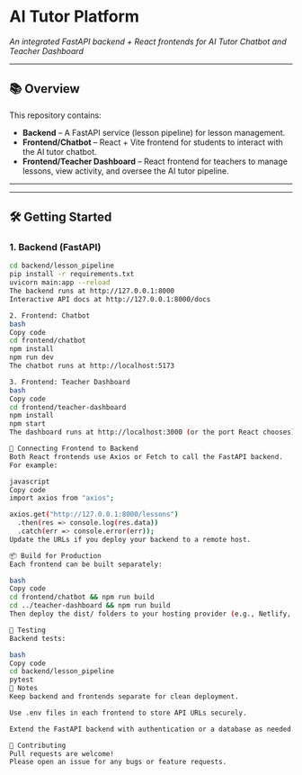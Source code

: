 # AI Tutor Platform  
_An integrated FastAPI backend + React frontends for AI Tutor Chatbot and Teacher Dashboard_

---

## 📚 Overview

This repository contains:

- **Backend** – A FastAPI service (lesson pipeline) for lesson management.
- **Frontend/Chatbot** – React + Vite frontend for students to interact with the AI tutor chatbot.
- **Frontend/Teacher Dashboard** – React frontend for teachers to manage lessons, view activity, and oversee the AI tutor pipeline.

---

---

## 🛠️ Getting Started

### 1. Backend (FastAPI)

```bash
cd backend/lesson_pipeline
pip install -r requirements.txt
uvicorn main:app --reload
The backend runs at http://127.0.0.1:8000
Interactive API docs at http://127.0.0.1:8000/docs

2. Frontend: Chatbot
bash
Copy code
cd frontend/chatbot
npm install
npm run dev
The chatbot runs at http://localhost:5173

3. Frontend: Teacher Dashboard
bash
Copy code
cd frontend/teacher-dashboard
npm install
npm start
The dashboard runs at http://localhost:3000 (or the port React chooses)

🔗 Connecting Frontend to Backend
Both React frontends use Axios or Fetch to call the FastAPI backend.
For example:

javascript
Copy code
import axios from "axios";

axios.get("http://127.0.0.1:8000/lessons")
  .then(res => console.log(res.data))
  .catch(err => console.error(err));
Update the URLs if you deploy your backend to a remote host.

📦 Build for Production
Each frontend can be built separately:

bash
Copy code
cd frontend/chatbot && npm run build
cd ../teacher-dashboard && npm run build
Then deploy the dist/ folders to your hosting provider (e.g., Netlify, Vercel).

🧪 Testing
Backend tests:

bash
Copy code
cd backend/lesson_pipeline
pytest
📝 Notes
Keep backend and frontends separate for clean deployment.

Use .env files in each frontend to store API URLs securely.

Extend the FastAPI backend with authentication or a database as needed.

🤝 Contributing
Pull requests are welcome!
Please open an issue for any bugs or feature requests.
